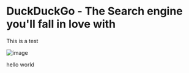 # DuckDuckGo - The Search engine you'll fall in love with

This is a test

![image](http://afterishtar.pl/images/100x100.gif)

hello world
